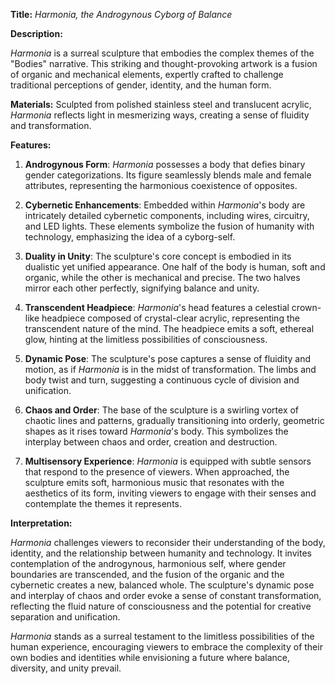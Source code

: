 **Title:** *Harmonia, the Androgynous Cyborg of Balance*

**Description:**

*Harmonia* is a surreal sculpture that embodies the complex themes of the "Bodies" narrative. This striking and thought-provoking artwork is a fusion of organic and mechanical elements, expertly crafted to challenge traditional perceptions of gender, identity, and the human form.

**Materials:**
Sculpted from polished stainless steel and translucent acrylic, *Harmonia* reflects light in mesmerizing ways, creating a sense of fluidity and transformation.

**Features:**

1. **Androgynous Form**: *Harmonia* possesses a body that defies binary gender categorizations. Its figure seamlessly blends male and female attributes, representing the harmonious coexistence of opposites.

2. **Cybernetic Enhancements**: Embedded within *Harmonia*'s body are intricately detailed cybernetic components, including wires, circuitry, and LED lights. These elements symbolize the fusion of humanity with technology, emphasizing the idea of a cyborg-self.

3. **Duality in Unity**: The sculpture's core concept is embodied in its dualistic yet unified appearance. One half of the body is human, soft and organic, while the other is mechanical and precise. The two halves mirror each other perfectly, signifying balance and unity.

4. **Transcendent Headpiece**: *Harmonia*'s head features a celestial crown-like headpiece composed of crystal-clear acrylic, representing the transcendent nature of the mind. The headpiece emits a soft, ethereal glow, hinting at the limitless possibilities of consciousness.

5. **Dynamic Pose**: The sculpture's pose captures a sense of fluidity and motion, as if *Harmonia* is in the midst of transformation. The limbs and body twist and turn, suggesting a continuous cycle of division and unification.

6. **Chaos and Order**: The base of the sculpture is a swirling vortex of chaotic lines and patterns, gradually transitioning into orderly, geometric shapes as it rises toward *Harmonia*'s body. This symbolizes the interplay between chaos and order, creation and destruction.

7. **Multisensory Experience**: *Harmonia* is equipped with subtle sensors that respond to the presence of viewers. When approached, the sculpture emits soft, harmonious music that resonates with the aesthetics of its form, inviting viewers to engage with their senses and contemplate the themes it represents.

**Interpretation:**

*Harmonia* challenges viewers to reconsider their understanding of the body, identity, and the relationship between humanity and technology. It invites contemplation of the androgynous, harmonious self, where gender boundaries are transcended, and the fusion of the organic and the cybernetic creates a new, balanced whole. The sculpture's dynamic pose and interplay of chaos and order evoke a sense of constant transformation, reflecting the fluid nature of consciousness and the potential for creative separation and unification.

*Harmonia* stands as a surreal testament to the limitless possibilities of the human experience, encouraging viewers to embrace the complexity of their own bodies and identities while envisioning a future where balance, diversity, and unity prevail.